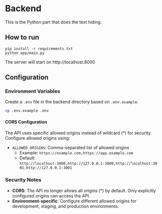 # Backend

This is the Python part that does the text hiding.

## How to run
```
pip install -r requirements.txt
python app/main.py
```

The server will start on http://localhost:8000

## Configuration

### Environment Variables

Create a `.env` file in the backend directory based on `.env.example`:

```bash
cp .env.example .env
```

#### CORS Configuration
The API uses specific allowed origins instead of wildcard (*) for security. Configure allowed origins using:

- `ALLOWED_ORIGINS`: Comma-separated list of allowed origins
  - Example: `https://example.com,https://app.example.com`
  - Default: `http://localhost:3000,http://127.0.0.1:3000,http://localhost:3001,http://127.0.0.1:3001`

### Security Notes
- **CORS**: The API no longer allows all origins (*) by default. Only explicitly configured origins can access the API.
- **Environment-specific**: Configure different allowed origins for development, staging, and production environments.